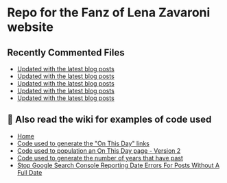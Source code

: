 # Repo for the Fanz of Lena Zavaroni website

## Recently Commented Files
<!-- BLOG-POST-LIST:START -->
- [Updated with the latest blog posts](https://github.com/FanzOfLenaZavaroni/fanzoflenazavaroni.github.io/commit/0ddf9b139a619de54d8756b60117ddbdaa53b8e6)
- [Updated with the latest blog posts](https://github.com/FanzOfLenaZavaroni/fanzoflenazavaroni.github.io/commit/a5ef5ae60cf819e59dbca1ac8c10a5ad8c385f81)
- [Updated with the latest blog posts](https://github.com/FanzOfLenaZavaroni/fanzoflenazavaroni.github.io/commit/67ddd74e8931b26918b122969b1325f770074573)
- [Updated with the latest blog posts](https://github.com/FanzOfLenaZavaroni/fanzoflenazavaroni.github.io/commit/30eb8f366fda31d01030bf2b5e31ad4faac10edf)
- [Updated with the latest blog posts](https://github.com/FanzOfLenaZavaroni/fanzoflenazavaroni.github.io/commit/deeef9218d158a99bd67af17b06d33888316a4f2)
<!-- BLOG-POST-LIST:END -->

## :notebook: Also read the wiki for examples of code used
* [Home](https://github.com/FanzOfLenaZavaroni/fanzoflenazavaroni.github.io/wiki)
* [Code used to generate the "On This Day" links](https://github.com/FanzOfLenaZavaroni/fanzoflenazavaroni.github.io/wiki/On-This-Day-Code)
* [Code used to population an On This Day page - Version 2](https://github.com/FanzOfLenaZavaroni/fanzoflenazavaroni.github.io/wiki/Code-used-to-population-an-On-This-Day-page-%E2%80%90-Version-2)
* [Code used to generate the number of years that have past](https://github.com/FanzOfLenaZavaroni/fanzoflenazavaroni.github.io/wiki/Number-of-years-gone-by-code)
* [Stop Google Search Console Reporting Date Errors For Posts Without A Full Date](https://github.com/FanzOfLenaZavaroni/fanzoflenazavaroni.github.io/wiki/Stop-Google-Search-Console-Reporting-Date-Errors-For-Posts-Without-A-Full-Date)
